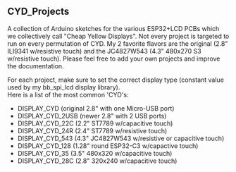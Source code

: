 ## CYD_Projects
A collection of Arduino sketches for the various ESP32+LCD PCBs which we collectively call "Cheap Yellow Displays". Not every project is targeted to run on every permutation of CYD. My 2 favorite flavors are the original (2.8" ILI9341 w/resistive touch) and the JC4827W543 (4.3" 480x270 S3 w/resistive touch).
Please feel free to add your own projects and improve the documentation.<br>

For each project, make sure to set the correct display type (constant value used by my bb_spi_lcd display library).<br>
Here is a list of the most common 'CYD's:<br>
- DISPLAY_CYD (original 2.8" with one Micro-USB port)<br>
- DISPLAY_CYD_2USB (newer 2.8" with 2 USB ports)<br>
- DISPLAY_CYD_22C (2.2" ST7789 w/capacitive touch)<br>
- DISPLAY_CYD_24R (2.4" ST7789 w/resistive touch)<br>
- DISPLAY_CYD_543 (4.3" JC4827W543 w/resistive or capacitive touch)<br>
- DISPLAY_CYD_128 (1.28" round ESP32-C3 w/capactive touch)<br>
- DISPLAY_CYD_35 (3.5" 480x320 w/capacitive touch)<br>
- DISPLAY_CYD_28C (2.8" 320x240 w/capacitive touch)<br>


